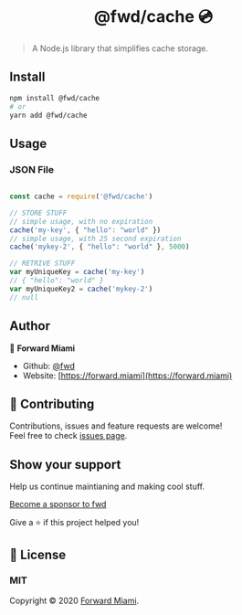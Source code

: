 <h1 align="center">@fwd/cache 💿</h1>

> A Node.js library that simplifies cache storage.

## Install

```sh
npm install @fwd/cache
# or
yarn add @fwd/cache
```

## Usage

### JSON File

```js

const cache = require('@fwd/cache')

// STORE STUFF
// simple usage, with no expiration
cache('my-key', { "hello": "world" }) 
// simple usage, with 25 second expiration
cache('mykey-2', { "hello": "world" }, 5000)

// RETRIVE STUFF
var myUniqueKey = cache('my-key')
// { "hello": "world" }
var myUniqueKey2 = cache('mykey-2')
// null

```

## Author

👤  **Forward Miami**

* Github: [@fwd](https://github.com/fwd)
* Website: [https://forward.miami](https://forward.miami)

## 🤝 Contributing

Contributions, issues and feature requests are welcome!<br />Feel free to check [issues page](https://github.com/fwd/cache/issues).

## Show your support

Help us continue maintianing and making cool stuff.

[Become a sponsor to fwd](https://github.com/sponsors/fwd)

Give a ⭐️ if this project helped you!

## 📝 License

### MIT

Copyright © 2020 [Forward Miami](https://forward.miami).


